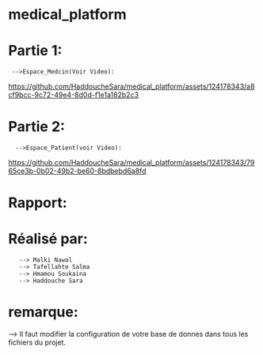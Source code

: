 # medical_platform
# Partie 1:
     -->Espace_Medcin(Voir Video):
https://github.com/HaddoucheSara/medical_platform/assets/124178343/a8cf9bcc-9c72-49e4-8d0d-f1e1a182b2c3

# Partie 2:
      -->Espace_Patient(voir Video):
https://github.com/HaddoucheSara/medical_platform/assets/124178343/7965ce3b-0b02-49b2-be60-8bdbebd6a8fd

# Rapport:


# Réalisé par:
       --> Malki Nawal
       --> Tafellahte Salma
       --> Hmamou Soukaina
       --> Haddouche Sara
# remarque:
   --> Il faut modifier la configuration de votre base de donnes dans tous les fichiers du projet.
